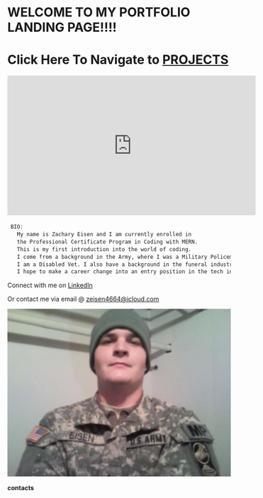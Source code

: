 # WELCOME TO MY PORTFOLIO LANDING PAGE!!!!

# Click Here To Navigate to [PROJECTS](https://zacharyeisen.github.io/projects/)

<p align="center">

<iframe width="560" height="315" src="https://www.youtube.com/embed/b3Ax4pHYkTw" title="YouTube video player" frameborder="0" allow="accelerometer; autoplay; clipboard-write; encrypted-media; gyroscope; picture-in-picture" allowfullscreen></iframe>

   </p>
   

```markdown
 BIO:
   My name is Zachary Eisen and I am currently enrolled in 
   the Professional Certificate Program in Coding with MERN.
   This is my first introduction into the world of coding. 
   I come from a background in the Army, where I was a Military Policeman.
   I am a Disabled Vet. I also have a background in the funeral industry.
   I hope to make a career change into an entry position in the tech industry.
```
Connect with me on [LinkedIn](https://www.linkedin.com/in/zachary-eisen-407109224/)

Or contact me via email @ zeisen4664@icloud.com

![](https://github.com/zacharyeisen/zacharyeisen.github.io/blob/cbf748b6066bdef42c0ca0bb54d5be66e165c89f/docs/eisenarmy.JPG?raw=true)
 
**contacts**

  
